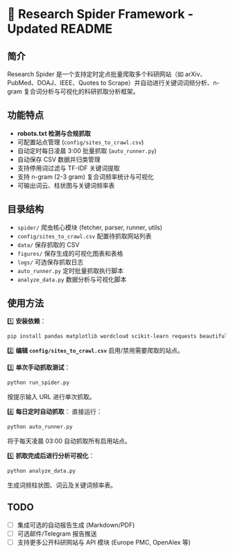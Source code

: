 # 🚀 Research Spider Framework - Updated README

## 简介
Research Spider 是一个支持定时定点批量爬取多个科研网站（如 arXiv、PubMed、DOAJ、IEEE、Quotes to Scrape）并自动进行关键词词频分析、n-gram 复合词分析与可视化的科研抓取分析框架。

## 功能特点
- **robots.txt 检测与合规抓取**
- 可配置站点管理 (`config/sites_to_crawl.csv`)
- 自动定时每日凌晨 3:00 批量抓取 (`auto_runner.py`)
- 自动保存 CSV 数据并归类管理
- 支持停用词过滤与 TF-IDF 关键词提取
- 支持 n-gram (2-3 gram) 复合词频率统计与可视化
- 可输出词云、柱状图与关键词频率表

## 目录结构
- `spider/` 爬虫核心模块 (fetcher, parser, runner, utils)
- `config/sites_to_crawl.csv` 配置待抓取网站列表
- `data/` 保存抓取的 CSV
- `figures/` 保存生成的可视化图表和表格
- `logs/` 可选保存抓取日志
- `auto_runner.py` 定时批量抓取执行脚本
- `analyze_data.py` 数据分析与可视化脚本

## 使用方法
1️⃣ **安装依赖**：
```bash
pip install pandas matplotlib wordcloud scikit-learn requests beautifulsoup4 schedule
```

2️⃣ **编辑 `config/sites_to_crawl.csv`** 启用/禁用需要爬取的站点。

3️⃣ **单次手动抓取测试**：
```bash
python run_spider.py
```
按提示输入 URL 进行单次抓取。

4️⃣ **每日定时自动抓取**：
直接运行：
```bash
python auto_runner.py
```
将于每天凌晨 03:00 自动抓取所有启用站点。

5️⃣ **抓取完成后进行分析可视化**：
```bash
python analyze_data.py
```
生成词频柱状图、词云及关键词频率表。

## TODO
- [ ] 集成可选的自动报告生成 (Markdown/PDF)
- [ ] 可选邮件/Telegram 报告推送
- [ ] 支持更多公开科研网站与 API 模块 (Europe PMC, OpenAlex 等)
